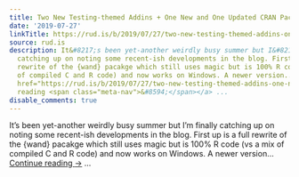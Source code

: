 ```yaml
---
title: Two New Testing-themed Addins + One New and One Updated CRAN Package
date: '2019-07-27'
linkTitle: https://rud.is/b/2019/07/27/two-new-testing-themed-addins-one-new-and-one-updated-cran-package/
source: rud.is
description: It&#8217;s been yet-another weirdly busy summer but I&#8217;m finally
  catching up on noting some recent-ish developments in the blog. First up is a full
  rewrite of the {wand} pacakge which still uses magic but is 100% R code (vs a mix
  of compiled C and R code) and now works on Windows. A newer version... <a class="more-link"
  href="https://rud.is/b/2019/07/27/two-new-testing-themed-addins-one-new-and-one-updated-cran-package/">Continue
  reading <span class="meta-nav">&#8594;</span></a> ...
disable_comments: true
---
```

It&#8217;s been yet-another weirdly busy summer but I&#8217;m finally catching up on noting some recent-ish developments in the blog. First up is a full rewrite of the {wand} pacakge which still uses magic but is 100% R code (vs a mix of compiled C and R code) and now works on Windows. A newer version... <a class="more-link" href="https://rud.is/b/2019/07/27/two-new-testing-themed-addins-one-new-and-one-updated-cran-package/">Continue reading <span class="meta-nav">&#8594;</span></a> ...